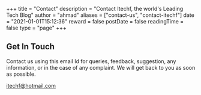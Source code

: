 +++
title = "Contact"
description = "Contact Itechf, the world's Leading Tech Blog"
author = "ahmad"
aliases = ["contact-us", "contact-itechf"]
date = "2021-01-01T15:12:36"
reward = false
postDate = false
readingTime = false
type = "page"
+++

## Get In Touch

Contact us using this email Id for queries, feedback, suggestion, any information, or in the case of any complaint.
We will get back to you as soon as possible.

itechf@hotmail.com